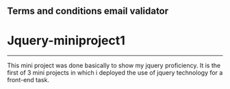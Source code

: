 Terms and conditions email validator
---------------------------------------------------------------------------------------------
# Jquery-miniproject1
-----------------------------------
This mini project was done basically to show my jquery proficiency. It is the first of 3 mini projects in which i deployed the use of jquery technology for a front-end task.
